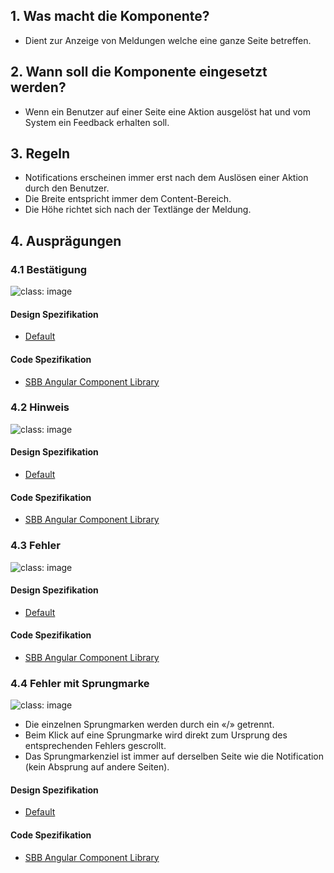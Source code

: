 ## 1. Was macht die Komponente?
* Dient zur Anzeige von Meldungen welche eine ganze Seite betreffen.

## 2. Wann soll die Komponente eingesetzt werden? 
* Wenn ein Benutzer auf einer Seite eine Aktion ausgelöst hat und vom System ein Feedback erhalten soll.

## 3. Regeln
* Notifications erscheinen immer erst nach dem Auslösen einer Aktion durch den Benutzer.
* Die Breite entspricht immer dem Content-Bereich.
* Die Höhe richtet sich nach der Textlänge der Meldung.

## 4. Ausprägungen
### 4.1 Bestätigung
![](https://raw.githubusercontent.com/sbb-design-systems/sbb-design-system/master/website/components/notification/images/notification_confirmation.png 'class: image') 

#### Design Spezifikation
* [Default](https://sbb.invisionapp.com/d/main#/console/15744722/332849832/inspect)

#### Code Spezifikation
* [SBB Angular Component Library](https://sbb-angular.app.sbb.ch/latest/content/notification)

### 4.2 Hinweis
![](https://raw.githubusercontent.com/sbb-design-systems/sbb-design-system/master/website/components/notification/images/notification_information.png 'class: image') 

#### Design Spezifikation
* [Default](https://sbb.invisionapp.com/d/main#/console/15744722/332849833/inspect)

#### Code Spezifikation
* [SBB Angular Component Library](https://sbb-angular.app.sbb.ch/latest/content/notification)

### 4.3 Fehler 
![](https://raw.githubusercontent.com/sbb-design-systems/sbb-design-system/master/website/components/notification/images/notification_error.png 'class: image') 

#### Design Spezifikation
* [Default](https://sbb.invisionapp.com/d/main#/console/15744722/332849834/inspect)

#### Code Spezifikation
* [SBB Angular Component Library](https://sbb-angular.app.sbb.ch/latest/content/notification)

### 4.4 Fehler mit Sprungmarke 
![](https://raw.githubusercontent.com/sbb-design-systems/sbb-design-system/master/website/components/notification/images/notification_link.png 'class: image') 
* Die einzelnen Sprungmarken werden durch ein «/» getrennt.
* Beim Klick auf eine Sprungmarke wird direkt zum Ursprung des entsprechenden Fehlers gescrollt.
* Das Sprungmarkenziel ist immer auf derselben Seite wie die Notification (kein Absprung auf andere Seiten).

#### Design Spezifikation
* [Default](https://sbb.invisionapp.com/d/main#/console/15744722/332849835/inspect)

#### Code Spezifikation
* [SBB Angular Component Library](https://sbb-angular.app.sbb.ch/latest/content/notification)
